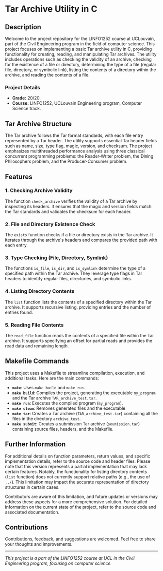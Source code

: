 # Tar Archive Utility in C

## Description

Welcome to the project repository for the LINFO1252 course at UCLouvain, part of the Civil Engineering program in the field of computer science. This project focuses on implementing a basic Tar archive utility in C, providing functionality for creating, reading, and manipulating Tar archives. The utility includes operations such as checking the validity of an archive, checking for the existence of a file or directory, determining the type of a file (regular file, directory, or symbolic link), listing the contents of a directory within the archive, and reading the contents of a file.

### Project Details
- **Grade:** 20/20.
- **Course:** LINFO1252, UCLouvain Engineering program, Computer Science track.

## Tar Archive Structure

The Tar archive follows the Tar format standards, with each file entry represented by a Tar header. The utility supports essential Tar header fields such as name, size, type flag, magic, version, and checksum. The project emphasizes multithreaded performance analysis using three classical concurrent programming problems: the Reader-Writer problem, the Dining Philosophers problem, and the Producer-Consumer problem.

## Features

### 1. Checking Archive Validity

The function `check_archive` verifies the validity of a Tar archive by inspecting its headers. It ensures that the magic and version fields match the Tar standards and validates the checksum for each header.

### 2. File and Directory Existence Check

The `exists` function checks if a file or directory exists in the Tar archive. It iterates through the archive's headers and compares the provided path with each entry.

### 3. Type Checking (File, Directory, Symlink)

The functions `is_file`, `is_dir`, and `is_symlink` determine the type of a specified path within the Tar archive. They leverage type flags in Tar headers to identify regular files, directories, and symbolic links.

### 4. Listing Directory Contents

The `list` function lists the contents of a specified directory within the Tar archive. It supports recursive listing, providing entries and the number of entries found.

### 5. Reading File Contents

The `read_file` function reads the contents of a specified file within the Tar archive. It supports specifying an offset for partial reads and provides the read data and remaining length.

## Makefile Commands

This project uses a Makefile to streamline compilation, execution, and additional tasks. Here are the main commands:

- **`make`**: Uses `make build` and `make run`.
- **`make build`**: Compiles the project, generating the executable `my_program` and the Tar archive `TAR_archive_test.tar`.
- **`make run`**: Executes the compiled program (`my_program`).
- **`make clean`**: Removes generated files and the executable.
- **`make tar`**: Creates a Tar archive (`TAR_archive_test.tar`) containing all the files in the directory `archive_test`.
- **`make submit`**: Creates a submission Tar archive (`soumission.tar`) containing source files, headers, and the Makefile.

## Further Information

For additional details on function parameters, return values, and specific implementation details, refer to the source code and header files.
Please note that this version represents a partial implementation that may lack certain features. Notably, the functionality for listing directory contents (`list` function) does not currently support relative paths (e.g., the use of `../`). This limitation may impact the accurate representation of directory structures in certain cases.

Contributors are aware of this limitation, and future updates or versions may address these aspects for a more comprehensive solution.
For detailed information on the current state of the project, refer to the source code and associated documentation.

## Contributions

Contributions, feedback, and suggestions are welcomed. Feel free to share your thoughts and improvements.

---
*This project is a part of the LINFO1252 course at UCL in the Civil Engineering program, focusing on computer science.*